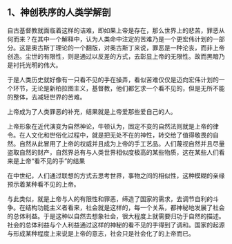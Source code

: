<h2>1、神创秩序的人类学解剖</h2><p data-pid="89pO5eud">自古基督教就面临着这样的诘难，即如果上帝是存在，那么世界上的悲苦，罪恶从何而来？在其中一个解释中，认为人类命中注定的苦难乃是一个更宏伟计划的一部分。这是奥古斯丁理论的一个翻版，对奥古斯丁来说，罪恶是一种沦丧，而非上帝创造。尘世的有限性，则是通过以反差的方式，去彰显上帝的无限性。故而黑暗乃是衬托光明的伟大。</p><p data-pid="ViLzmYYi">于是人类历史就好像有一只看不见的手在操弄，看似苦难仅仅是迈向宏伟计划的一个环节，无论是新柏拉图主义，基督教，他们都乞求一个看不见的，但是无所不能的整体，去减轻世界的苦难。</p><p data-pid="BscxuWEj">上帝成为了人类罪恶的补充，结果就是上帝爱那些爱自己的人。</p><p data-pid="yxefoRZo">上帝形象在近代演变为自然神论，牛顿认为，固定不变的自然法则就是上帝的律令。在人文化和世俗化过程中，就是把无处不在的神性，转交给了值得敬畏的自然。自然从此冒用了上帝的权威并且成为上帝的手工艺品。人们蔑视自然并且尽量盗取自然的财产，自然界总有与人类世界相似度极高的某些物质，这在某些人们看来是上帝“看不见的手”的结果</p><p data-pid="eXghuKeh">在中世纪，人们通过联想的方式去思考世界，事物之间的相似性，这种模糊的亲缘预示着某种看不见的上帝。</p><p data-pid="cARMF2FF">与此类似，就是上帝与人的有限性和罪恶，缔造了国家的需求，去调节自利的斗争。在结构功能主义者看来，社会就是这样的，每一个关系，都神秘地发展了社会的总体利益。于是这种以自然去想象社会，很大程度上就需要归功于自然的描述。社会的总体利益与个人利益通过这样的神秘的看不见的手得到了调和。国家的起源与形成某种程度上来说是上帝的意志，社会只是社会化了的上帝而已。</p><p></p><p></p><p></p><p></p><p></p><p></p><p></p>